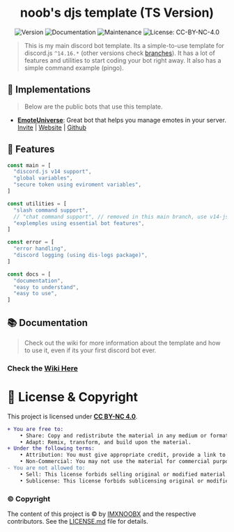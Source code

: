 <h1 
  align="center"
  >
  noob's djs template (TS Version)
</h1>

<div 
  align="center"
  >

  ![Version](https://img.shields.io/badge/version-1.3.0-blue.svg?cacheSeconds=2592000)
  ![Documentation](https://img.shields.io/badge/documentation-yes-brightgreen.svg)
  ![Maintenance](https://img.shields.io/badge/maintained-yes-brightgreen.svg)
  ![License: CC-BY-NC-4.0](https://img.shields.io/badge/license-CC.BY.NC.4.0-brightgreen.svg)
  
</div>

> This is my main discord bot template. Its a simple-to-use template for discord.js `^14.16.*` (other versions check [branches](https://github.com/IMXNOOBX/discord.bot/branches)). It has a lot of features and utilities to start coding your bot right away. It also has a simple command example (pingo).

## 🧩 Implementations
> Below are the public bots that use this template.

- [**EmoteUniverse**](https://bot.noob.bio): Great bot that helps you manage emotes in your server. [Invite](https://bot.noob.bio/invite) | [Website](https://bot.noob.bio) | [Github](#)

## 🥏 Features

```js
const main = [
  "discord.js v14 support",
  "global variables",
  "secure token using eviroment variables",
]

const utilities = [
  "slash command support",
  // "chat command support", // removed in this main branch, use v14-js branch instead
  "explemples using essential bot features",
]

const error = [
  "error handling",
  "discord logging (using dis-logs package)",
]

const docs = [
  "documentation",
  "easy to understand",
  "easy to use",
]
```

## 📚 Documentation
> Check out the wiki for more information about the template and how to use it, even if its your first discord bot ever.
### Check the [**Wiki Here**](https://github.com/IMXNOOBX/discord.bot/wiki)


# 🔖 License & Copyright

This project is licensed under [**CC BY-NC 4.0**](https://creativecommons.org/licenses/by-nc/4.0/).
```diff
+ You are free to:
	• Share: Copy and redistribute the material in any medium or format.
	• Adapt: Remix, transform, and build upon the material.
+ Under the following terms:
	• Attribution: You must give appropriate credit, provide a link to original the source repository, and indicate if changes were made.
	• Non-Commercial: You may not use the material for commercial purposes.
- You are not allowed to:
	• Sell: This license forbids selling original or modified material for commercial purposes.
	• Sublicense: This license forbids sublicensing original or modified material.
```
### ©️ Copyright
The content of this project is ©️ by [IMXNOOBX](https://github.com/IMXNOOBX) and the respective contributors. See the [LICENSE.md](LICENSE.md) file for details.
